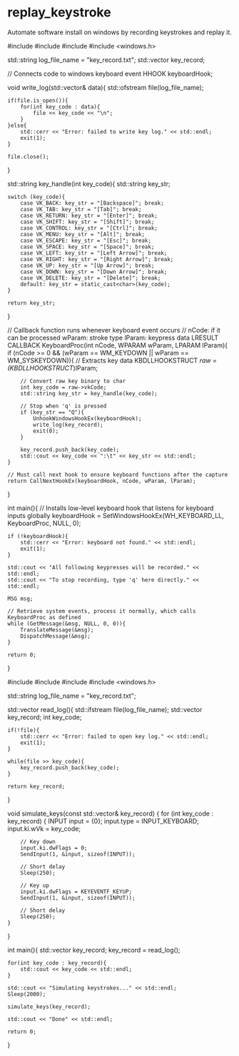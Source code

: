 # replay_keystroke
Automate software install on windows by recording keystrokes and replay it.

#include <iostream>
#include <fstream>
#include <vector>
#include <windows.h>

std::string log_file_name = "key_record.txt";
std::vector<int> key_record;

// Connects code to windows keyboard event
HHOOK keyboardHook;

void write_log(std::vector<int>& data){
    std::ofstream file(log_file_name);

    if(file.is_open()){
        for(int key_code : data){
            file << key_code << "\n";
        }
    }else{
        std::cerr << "Error: failed to write key log." << std::endl;
        exit(1);
    }

    file.close();
}

std::string key_handle(int key_code){
    std::string key_str;
    
    switch (key_code){
        case VK_BACK: key_str = "[Backspace]"; break;
        case VK_TAB: key_str = "[Tab]"; break;
        case VK_RETURN: key_str = "[Enter]"; break;
        case VK_SHIFT: key_str = "[Shift]"; break;
        case VK_CONTROL: key_str = "[Ctrl]"; break;
        case VK_MENU: key_str = "[Alt]"; break;
        case VK_ESCAPE: key_str = "[Esc]"; break;
        case VK_SPACE: key_str = "[Space]"; break;
        case VK_LEFT: key_str = "[Left Arrow]"; break;
        case VK_RIGHT: key_str = "[Right Arrow]"; break;
        case VK_UP: key_str = "[Up Arrow]"; break;
        case VK_DOWN: key_str = "[Down Arrow]"; break;
        case VK_DELETE: key_str = "[Delete]"; break;
        default: key_str = static_cast<char>(key_code);
    }

    return key_str;
}

// Callback function runs whenever keyboard event occurs
// nCode: if it can be processed    wParam: stroke type    lParam: keypress data
LRESULT CALLBACK KeyboardProc(int nCode, WPARAM wParam, LPARAM lParam){
    if (nCode >= 0 && (wParam == WM_KEYDOWN || wParam == WM_SYSKEYDOWN)){
        // Extracts key data
        KBDLLHOOKSTRUCT *raw = (KBDLLHOOKSTRUCT*)lParam;

        // Convert raw key binary to char
        int key_code = raw->vkCode;
        std::string key_str = key_handle(key_code);

        // Stop when 'q' is pressed
        if (key_str == "Q"){
            UnhookWindowsHookEx(keyboardHook);
            write_log(key_record);
            exit(0);
        }

        key_record.push_back(key_code);
        std::cout << key_code << ":\t" << key_str << std::endl;
    }

    // Must call next hook to ensure keyboard functions after the capture
    return CallNextHookEx(keyboardHook, nCode, wParam, lParam);
}

int main(){
    // Installs low-level keyboard hook that listens for keyboard inputs globally
    keyboardHook = SetWindowsHookEx(WH_KEYBOARD_LL, KeyboardProc, NULL, 0);

    if (!keyboardHook){
        std::cerr << "Error: keyboard not found." << std::endl;
        exit(1);
    }

    std::cout << "All following keypresses will be recorded." << std::endl;
    std::cout << "To stop recording, type 'q' here directly." << std::endl;

    MSG msg;

    // Retrieve system events, process it normally, which calls KeyboardProc as defined
    while (GetMessage(&msg, NULL, 0, 0)){
        TranslateMessage(&msg);
        DispatchMessage(&msg);
    }

    return 0;
}

#include <iostream>
#include <fstream>
#include <vector>
#include <windows.h>

std::string log_file_name = "key_record.txt";

std::vector<int> read_log(){
    std::ifstream file(log_file_name);
    std::vector<int> key_record;
    int key_code;

    if(!file){
        std::cerr << "Error: failed to open key log." << std::endl;
        exit(1);
    }

    while(file >> key_code){
        key_record.push_back(key_code);
    }

    return key_record;
}

void simulate_keys(const std::vector<int>& key_record) {
    for (int key_code : key_record) {
        INPUT input = {0};
        input.type = INPUT_KEYBOARD;
        input.ki.wVk = key_code;

        // Key down
        input.ki.dwFlags = 0;
        SendInput(1, &input, sizeof(INPUT));

        // Short delay
        Sleep(250);

        // Key up
        input.ki.dwFlags = KEYEVENTF_KEYUP;
        SendInput(1, &input, sizeof(INPUT));

        // Short delay
        Sleep(250);
    }
}


int main(){
    std::vector<int> key_record;
    key_record = read_log();

    for(int key_code : key_record){
        std::cout << key_code << std::endl;
    }

    std::cout << "Simulating keystrokes..." << std::endl;
    Sleep(2000);

    simulate_keys(key_record);

    std::cout << "Done" << std::endl;

    return 0;
}
